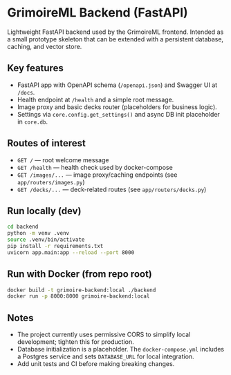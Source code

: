 # GrimoireML Backend (FastAPI)

Lightweight FastAPI backend used by the GrimoireML frontend. Intended as a small prototype skeleton that can be extended with a persistent database, caching, and vector store.

## Key features

- FastAPI app with OpenAPI schema (`/openapi.json`) and Swagger UI at `/docs`.
- Health endpoint at `/health` and a simple root message.
- Image proxy and basic decks router (placeholders for business logic).
- Settings via `core.config.get_settings()` and async DB init placeholder in `core.db`.

## Routes of interest

- `GET /` — root welcome message
- `GET /health` — health check used by docker-compose
- `GET /images/...` — image proxy/caching endpoints (see `app/routers/images.py`)
- `GET /decks/...` — deck-related routes (see `app/routers/decks.py`)

## Run locally (dev)

```bash
cd backend
python -m venv .venv
source .venv/bin/activate
pip install -r requirements.txt
uvicorn app.main:app --reload --port 8000
```

## Run with Docker (from repo root)

```bash
docker build -t grimoire-backend:local ./backend
docker run -p 8000:8000 grimoire-backend:local
```

## Notes

- The project currently uses permissive CORS to simplify local development; tighten this for production.
- Database initialization is a placeholder. The `docker-compose.yml` includes a Postgres service and sets `DATABASE_URL` for local integration.
- Add unit tests and CI before making breaking changes.
